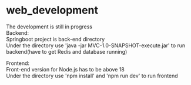 # web_development
The development is still in progress  
Backend:  
Springboot project is back-end directory  
Under the directory use 'java -jar MVC-1.0-SNAPSHOT-execute.jar' to run backend(have to get Redis and database running)  

Frontend:   
Front-end version for Node.js has to be above 18  
Under the directory use 'npm install' and 'npm run dev' to run frontend  
